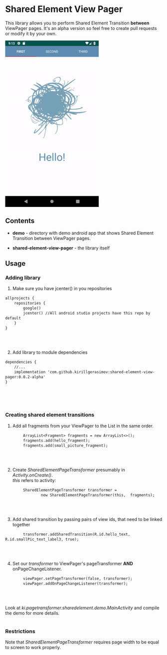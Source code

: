 # Shared Element View Pager
This library allows you to perform Shared Element Transition **between** ViewPager pages.
It's an alpha version so feel free to create pull requests or modify it by your own.

![](images/shared-element-demo.gif)

## Contents
- **demo** - directory with demo android app that shows Shared Element Transition between ViewPager pages.

- **shared-element-view-pager** - the library itself

## Usage
### Adding library
1. Make sure you have jcenter() in you repositories
```        
allprojects {
    repositories {
        google()
        jcenter() //All android studio projects have this repo by default
    }
}
```
<br/>
<br/>


2. Add library to module dependencies
```   
dependencies {
    //...     
    implementation 'com.github.kirillgerasimov:shared-element-view-pager:0.0.2-alpha'
}
```
<br/>
<br/>
<br/>



### Creating shared element transitions

1. Add all fragments from your ViewPager to the List in the same order.
```
        ArrayList<Fragment> fragments = new ArrayList<>();
        fragments.add(hello_fragment);
        fragments.add(small_picture_fragment);
```
<br/>
<br/>


2. Create *SharedElementPageTransformer* presumably in *Activity.onCreate()*. <br/>
*this* refers to activity:
```
        SharedElementPageTransformer transformer =
                new SharedElementPageTransformer(this,  fragments);
```
<br/>
<br/>


3. Add shared transition by passing pairs of view ids, that need to be linked together 

```
        transformer.addSharedTransition(R.id.hello_text, R.id.smallPic_text_label3, true);

```
<br/>
<br/>


4. Set our *transformer* to ViewPager's pageTransformer **AND** onPageChangeListener.
```
        viewPager.setPageTransformer(false, transformer);
        viewPager.addOnPageChangeListener(transformer);
```
<br/>
<br/>



Look at *ki.pagetransformer.sharedelement.demo.MainActivity* and compile the demo for more details.
<br/>
<br/>


### Restrictions
Note that  *SharedElementPageTransformer* requires page width to be equal to screen to work properly. 

